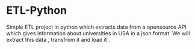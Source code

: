 # ETL-Python
Simple ETL project in python which extracts data from a opensource API which gives information about universities in USA in a json format. We will extract this data , transfrom it and load it .
